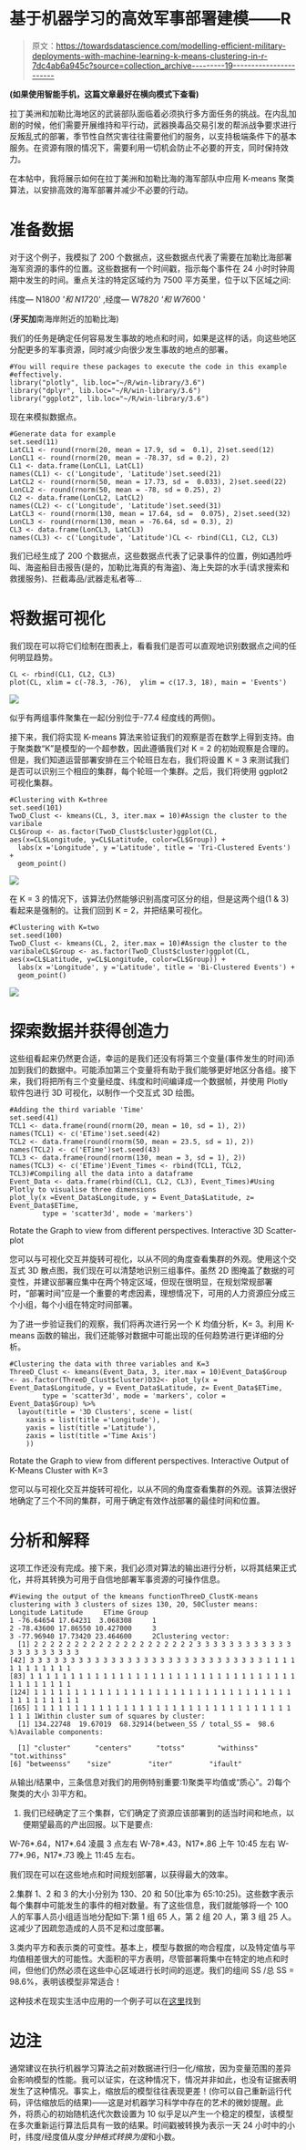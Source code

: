 # 基于机器学习的高效军事部署建模——R

> 原文：<https://towardsdatascience.com/modelling-efficient-military-deployments-with-machine-learning-k-means-clustering-in-r-7dc4ab6a945c?source=collection_archive---------19----------------------->

**(如果使用智能手机，这篇文章最好在横向模式下查看)**

拉丁美洲和加勒比海地区的武装部队面临着必须执行多方面任务的挑战。在内乱加剧的时候，他们需要开展维持和平行动，武器换毒品交易引发的帮派战争要求进行反叛乱式的部署，季节性自然灾害往往需要他们的服务，以支持极端条件下的基本服务。在资源有限的情况下，需要利用一切机会防止不必要的开支，同时保持效力。

在本帖中，我将展示如何在拉丁美洲和加勒比海的海军部队中应用 K-means 聚类算法，以安排高效的海军部署并减少不必要的行动。

# 准备数据

对于这个例子，我模拟了 200 个数据点，这些数据点代表了需要在加勒比海部署海军资源的事件的位置。这些数据有一个时间戳，指示每个事件在 24 小时时钟周期中发生的时间。重点关注的特定区域约为 7500 平方英里，位于以下区域之间:

纬度— N18*00 '和 N17*20'
,经度— W78*20 '和 W76*00 '

(**牙买加**南海岸附近的加勒比海)

我们的任务是确定任何容易发生事故的地点和时间，如果是这样的话，向这些地区分配更多的军事资源，同时减少向很少发生事故的地点的部署。

```
#You will require these packages to execute the code in this example 
#effectively.
library("plotly", lib.loc="~/R/win-library/3.6")
library("dplyr", lib.loc="~/R/win-library/3.6")
library("ggplot2", lib.loc="~/R/win-library/3.6")
```

现在来模拟数据点。

```
#Generate data for example
set.seed(11)
LatCL1 <- round(rnorm(20, mean = 17.9, sd =  0.1), 2)set.seed(12)
LonCL1 <- round(rnorm(20, mean = -78.37, sd = 0.2), 2)
CL1 <- data.frame(LonCL1, LatCL1)
names(CL1) <- c('Longitude', 'Latitude')set.seed(21)
LatCL2 <- round(rnorm(50, mean = 17.73, sd =  0.033), 2)set.seed(22)
LonCL2 <- round(rnorm(50, mean = -78, sd = 0.25), 2)
CL2 <- data.frame(LonCL2, LatCL2)
names(CL2) <- c('Longitude', 'Latitude')set.seed(31)
LatCL3 <- round(rnorm(130, mean = 17.64, sd =  0.075), 2)set.seed(32)
LonCL3 <- round(rnorm(130, mean = -76.64, sd = 0.3), 2)
CL3 <- data.frame(LonCL3, LatCL3)
names(CL3) <- c('Longitude', 'Latitude')CL <- rbind(CL1, CL2, CL3)
```

我们已经生成了 200 个数据点，这些数据点代表了记录事件的位置，例如遇险呼叫、海盗船目击报告(是的，加勒比海真的有海盗)、海上失踪的水手(请求搜索和救援服务)、拦截毒品/武器走私者等…

# 将数据可视化

我们现在可以将它们绘制在图表上，看看我们是否可以直观地识别数据点之间的任何明显趋势。

```
CL <- rbind(CL1, CL2, CL3)
plot(CL, xlim = c(-78.3, -76),  ylim = c(17.3, 18), main = 'Events')
```

![](img/997295119192107b478c4d175098cec4.png)

似乎有两组事件聚集在一起(分别位于-77.4 经度线的两侧)。

接下来，我们将实现 K-means 算法来验证我们的观察是否在数学上得到支持。由于聚类数“K”是模型的一个超参数，因此遵循我们对 K = 2 的初始观察是合理的。但是，我们知道运营部署安排在三个轮班日左右，我们将设置 K = 3 来测试我们是否可以识别三个相应的集群，每个轮班一个集群。之后，我们将使用 ggplot2 可视化集群。

```
#Clustering with K=three 
set.seed(101)
TwoD_Clust <- kmeans(CL, 3, iter.max = 10)#Assign the cluster to the varibale
CL$Group <- as.factor(TwoD_Clust$cluster)ggplot(CL, aes(x=CL$Longitude, y=CL$Latitude, color=CL$Group)) +
  labs(x ='Longitude', y ='Latitude', title = 'Tri-Clustered Events') + 
  geom_point()
```

![](img/6da078df804be9cb35e80b127c4ed713.png)

在 K = 3 的情况下，该算法仍然能够识别高度可区分的组，但是这两个组(1 & 3)看起来是强制的。让我们回到 K = 2，并把结果可视化。

```
#Clustering with K=two
set.seed(100)
TwoD_Clust <- kmeans(CL, 2, iter.max = 10)#Assign the cluster to the varibaleCL$Group <- as.factor(TwoD_Clust$cluster)ggplot(CL, aes(x=CL$Latitude, y=CL$Longitude, color=CL$Group)) +
  labs(x ='Longitude', y ='Latitude', title = 'Bi-Clustered Events') + 
  geom_point()
```

![](img/4b4037aa4288b2db6973dcce5d4b1846.png)

# 探索数据并获得创造力

这些组看起来仍然更合适，幸运的是我们还没有将第三个变量(事件发生的时间)添加到我们的数据中。可能添加第三个变量将有助于我们能够更好地区分各组。接下来，我们将把所有三个变量经度、纬度和时间编译成一个数据帧，并使用 Plotly 软件包进行 3D 可视化，以制作一个交互式 3D 绘图。

```
#Adding the third variable 'Time'
set.seed(41)
TCL1 <- data.frame(round(rnorm(20, mean = 10, sd = 1), 2))
names(TCL1) <- c('ETime')set.seed(42)
TCL2 <- data.frame(round(rnorm(50, mean = 23.5, sd = 1), 2))
names(TCL2) <- c('ETime')set.seed(43)
TCL3 <- data.frame(round(rnorm(130, mean = 3, sd = 1), 2))
names(TCL3) <- c('ETime')Event_Times <- rbind(TCL1, TCL2, TCL3)#Compiling all the data into a dataframe
Event_Data <- data.frame(rbind(CL1, CL2, CL3), Event_Times)#Using Plotly to visualise three dimensions
plot_ly(x =Event_Data$Longitude, y = Event_Data$Latitude, z= Event_Data$ETime,
        type = 'scatter3d', mode = 'markers')
```

Rotate the Graph to view from different perspectives. Interactive 3D Scatter-plot

您可以与可视化交互并旋转可视化，以从不同的角度查看集群的外观。使用这个交互式 3D 散点图，我们现在可以清楚地识别三组事件。虽然 2D 图掩盖了数据的可变性，并建议部署应集中在两个特定区域，但现在很明显，在规划常规部署时，“部署时间”应是一个重要的考虑因素，理想情况下，可用的人力资源应分成三个小组，每个小组在特定时间部署。

为了进一步验证我们的观察，我们将再次进行另一个 K 均值分析，K= 3。利用 K-means 函数的输出，我们还能够对数据中可能出现的任何趋势进行更详细的分析。

```
#Clustering the data with three variables and K=3
ThreeD_Clust <- kmeans(Event_Data, 3, iter.max = 10)Event_Data$Group <- as.factor(ThreeD_Clust$cluster)D32<- plot_ly(x = Event_Data$Longitude, y = Event_Data$Latitude, z= Event_Data$ETime,
        type = 'scatter3d', mode = 'markers', color = Event_Data$Group) %>% 
  layout(title = '3D Clusters', scene = list(
    xaxis = list(title ='Longitude'),
    yaxis = list(title ='Latitude'),
    zaxis = list(title ='Time Axis')
    ))
```

Rotate the Graph to view from different perspectives. Interactive Output of K-Means Cluster with K=3

您可以与可视化交互并旋转可视化，以从不同的角度查看集群的外观。该算法很好地确定了三个不同的集群，可用于确定有效作战部署的最佳时间和位置。

# 分析和解释

这项工作还没有完成。接下来，我们必须对算法的输出进行分析，以将其结果正式化，并将其转换为可用于自信地部署军事资源的可操作信息。

```
#Viewing the output of the kmeans functionThreeD_ClustK-means clustering with 3 clusters of sizes 130, 20, 50Cluster means: Longitude Latitude     ETime Group
1 -76.64654 17.64231  3.068308     1
2 -78.43600 17.86550 10.427000     3
3 -77.96940 17.73420 23.464600     2Clustering vector:
  [1] 2 2 2 2 2 2 2 2 2 2 2 2 2 2 2 2 2 2 2 2 3 3 3 3 3 3 3 3 3 3 3 3 3 3 3 3 3 3 3 3 3
[42] 3 3 3 3 3 3 3 3 3 3 3 3 3 3 3 3 3 3 3 3 3 3 3 3 3 3 3 3 3 1 1 1 1 1 1 1 1 1 1 1 1
[83] 1 1 1 1 1 1 1 1 1 1 1 1 1 1 1 1 1 1 1 1 1 1 1 1 1 1 1 1 1 1 1 1 1 1 1 1 1 1 1 1 1
[124] 1 1 1 1 1 1 1 1 1 1 1 1 1 1 1 1 1 1 1 1 1 1 1 1 1 1 1 1 1 1 1 1 1 1 1 1 1 1 1 1 1
[165] 1 1 1 1 1 1 1 1 1 1 1 1 1 1 1 1 1 1 1 1 1 1 1 1 1 1 1 1 1 1 1 1 1 1 1 1Within cluster sum of squares by cluster:
  [1] 134.22748  19.67019  68.32914(between_SS / total_SS =  98.6 %)Available components:

  [1] "cluster"      "centers"      "totss"        "withinss"     "tot.withinss"
[6] "betweenss"    "size"         "iter"         "ifault"
```

从输出/结果中，三条信息对我们的用例特别重要:1)聚类平均值或“质心”。2)每个聚类的大小 3)平方和。

1.  我们已经确定了三个集群，它们确定了资源应该部署到的适当时间和地点，以便期望最高的产出回报。以下是要点:

W-76*.64，N17*.64 凌晨 3 点左右
W-78*.43，N17*.86 上午 10:45 左右
W-77*.96，N17*.73 晚上 11:45 左右。

我们现在可以在这些地点和时间规划部署，以获得最大的效率。

2.集群 1、2 和 3 的大小分别为 130、20 和 50(比率为 65:10:25)。这些数字表示每个集群中可能发生的事件的相对数量。有了这些信息，我们就能够将一个 100 人的军事人员小组适当地分配如下:第 1 组 65 人，第 2 组 20 人，第 3 组 25 人。这减少了因疏忽造成的人员不足和过度部署。

3.类内平方和表示类的可变性。基本上，模型与数据的吻合程度，以及特定值与平均值相差很大的可能性。大面积的平方表明，尽管部署将集中在特定的地点和时间，但他们仍然必须在这些中心区域进行长时间的巡逻。我们的组间 SS /总 SS = 98.6%，表明该模型非常适合！

这种技术在现实生活中应用的一个例子可以在[这里](https://www.researchgate.net/publication/331834584_Clustering-based_task_coordination_to_search_and_rescue_teamwork_of_multiple_agents)找到

# 边注

通常建议在执行机器学习算法之前对数据进行归一化/缩放，因为变量范围的差异会影响模型的性能。我可以证实，在这种情况下，情况并非如此，也没有证据表明发生了这种情况。事实上，缩放后的模型往往表现更差！(你可以自己重新运行代码，评估缩放后的结果)——这是对机器学习科学中存在的艺术的微妙提醒。此外，将质心的初始随机迭代次数设置为 10 似乎足以产生一个稳定的模型，该模型在多次重新运行算法后具有一致的结果。时间戳被转换为表示一天 24 小时中的小时，纬度/经度值从度*分钟格式转换为度*和小数。